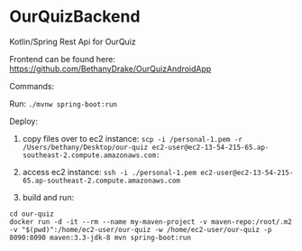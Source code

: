 # OurQuizBackend
Kotlin/Spring Rest Api for OurQuiz 

Frontend can be found here: https://github.com/BethanyDrake/OurQuizAndroidApp


Commands:

Run: `./mvnw spring-boot:run`

Deploy:
1. copy files over to ec2 instance:
`scp -i /personal-1.pem -r /Users/bethany/Desktop/our-quiz ec2-user@ec2-13-54-215-65.ap-southeast-2.compute.amazonaws.com:`

2. access ec2 instance:
`ssh -i ./personal-1.pem ec2-user@ec2-13-54-215-65.ap-southeast-2.compute.amazonaws.com`

3. build and run:

```
cd our-quiz
docker run -d -it --rm --name my-maven-project -v maven-repo:/root/.m2  -v "$(pwd)":/home/ec2-user/our-quiz -w /home/ec2-user/our-quiz -p 8090:8090 maven:3.3-jdk-8 mvn spring-boot:run
```
